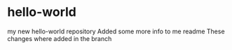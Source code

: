 # hello-world
my new hello-world repository
Added some more info to me readme
These changes where added in the branch
